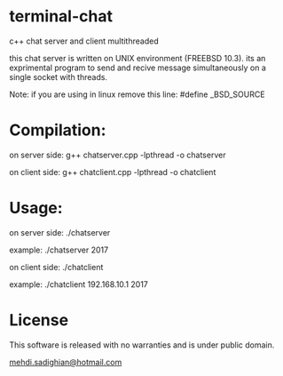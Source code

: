 # terminal-chat
c++ chat server and client multithreaded

this chat server is written on UNIX environment (FREEBSD 10.3). its an exprimental program to send and recive
message simultaneously on a single socket with threads.

Note: if you are using in linux remove this line:
#define _BSD_SOURCE


# Compilation:


on server side:
g++ chatserver.cpp -lpthread -o chatserver

on client side:
g++ chatclient.cpp -lpthread -o chatclient


# Usage:

on server side:
./chatserver <port>

example:
./chatserver 2017


on client side:
./chatclient <host name> <port>

example:
./chatclient 192.168.10.1 2017


# License

This software is released with no warranties and is under public domain.

mehdi.sadighian@hotmail.com


